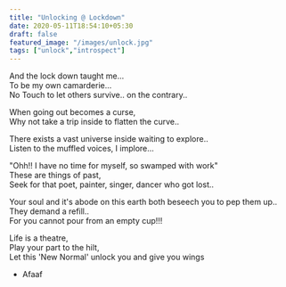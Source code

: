 ```yaml
---
title: "Unlocking @ Lockdown"
date: 2020-05-11T18:54:10+05:30
draft: false
featured_image: "/images/unlock.jpg"
tags: ["unlock","introspect"]
---
```


And the lock down taught me...                                      
To be my own camarderie...                                               
No Touch to let others survive.. on the contrary..                         

When going out becomes a curse,                                       
Why not take a trip inside to flatten the curve..                           

There exists a vast universe inside waiting to explore..                         
Listen to the muffled voices, I implore...                         

"Ohh!! I have no time for myself, so swamped with work"                     
These are things of past,                                  
Seek for that poet, painter, singer, dancer who got lost..                   

Your soul and it's abode on this earth both beseech you to pep them up..             
They demand a refill..                        
For you cannot pour from an empty cup!!!                                    

Life is a theatre,                                   
Play your part to the hilt,                                        
Let this 'New Normal' unlock you and give you wings                              

- Afaaf

